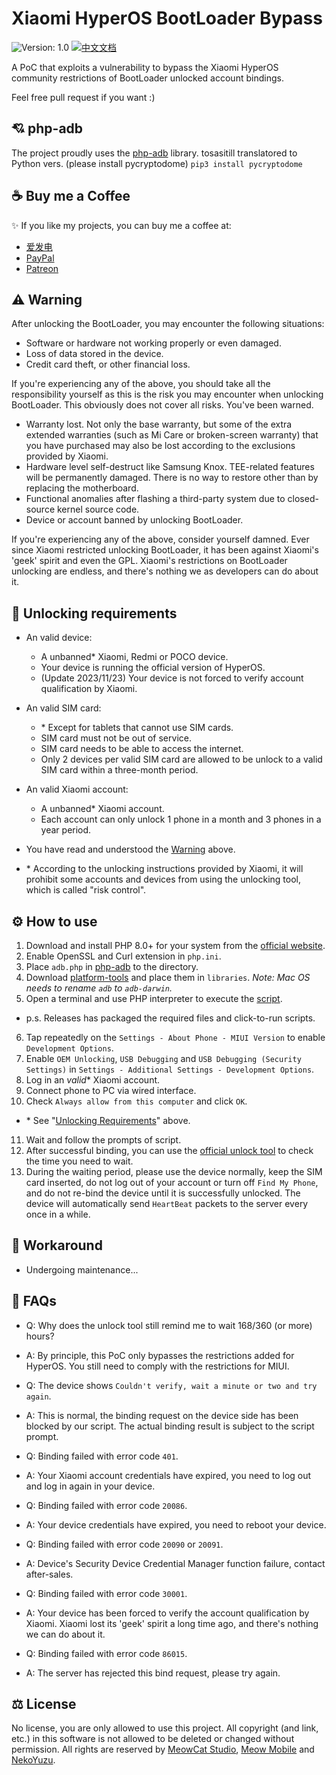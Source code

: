 # Xiaomi HyperOS BootLoader Bypass

![Version: 1.0](https://img.shields.io/badge/Version-1.0-brightgreen?style=for-the-badge) [![中文文档](https://img.shields.io/badge/中文文档-brightgreen?style=for-the-badge)](README-zh.md)

A PoC that exploits a vulnerability to bypass the Xiaomi HyperOS community restrictions of BootLoader unlocked account bindings.

Feel free pull request if you want :)

## 💘 php-adb

The project proudly uses the [php-adb](https://github.com/MlgmXyysd/php-adb) library.
tosasitill translatored to Python vers.
(please install pycryptodome)
`pip3 install pycryptodome`

## ☕ Buy me a Coffee

✨ If you like my projects, you can buy me a coffee at:

 - [爱发电](https://afdian.net/@MlgmXyysd)
 - [PayPal](https://paypal.me/MlgmXyysd)
 - [Patreon](https://www.patreon.com/MlgmXyysd)

## ⚠️ Warning

After unlocking the BootLoader, you may encounter the following situations:

- Software or hardware not working properly or even damaged.
- Loss of data stored in the device.
- Credit card theft, or other financial loss.

If you're experiencing any of the above, you should take all the responsibility yourself as this is the risk you may encounter when unlocking BootLoader. This obviously does not cover all risks. You've been warned.

- Warranty lost. Not only the base warranty, but some of the extra extended warranties (such as Mi Care or broken-screen warranty) that you have purchased may also be lost according to the exclusions provided by Xiaomi.
- Hardware level self-destruct like Samsung Knox. TEE-related features will be permanently damaged. There is no way to restore other than by replacing the motherboard.
- Functional anomalies after flashing a third-party system due to closed-source kernel source code.
- Device or account banned by unlocking BootLoader.

If you're experiencing any of the above, consider yourself damned. Ever since Xiaomi restricted unlocking BootLoader, it has been against Xiaomi's 'geek' spirit and even the GPL. Xiaomi's restrictions on BootLoader unlocking are endless, and there's nothing we as developers can do about it.

## 📲 Unlocking requirements

- An valid device:
  - A unbanned\* Xiaomi, Redmi or POCO device.
  - Your device is running the official version of HyperOS.
  - (Update 2023/11/23) Your device is not forced to verify account qualification by Xiaomi.
- An valid SIM card:
  - \* Except for tablets that cannot use SIM cards.
  - SIM card must not be out of service.
  - SIM card needs to be able to access the internet.
  - Only 2 devices per valid SIM card are allowed to be unlock to a valid SIM card within a three-month period.
- An valid Xiaomi account:
  - A unbanned\* Xiaomi account.
  - Each account can only unlock 1 phone in a month and 3 phones in a year period.
- You have read and understood the [Warning](#%EF%B8%8F-warning) above.

- \*  According to the unlocking instructions provided by Xiaomi, it will prohibit some accounts and devices from using the unlocking tool, which is called "risk control".

## ⚙️ How to use

1. Download and install PHP 8.0+ for your system from the [official website](https://www.php.net/downloads).
2. Enable OpenSSL and Curl extension in `php.ini`.
3. Place `adb.php` in [php-adb](https://github.com/MlgmXyysd/php-adb) to the directory.
4. Download [platform-tools](https://developer.android.com/studio/releases/platform-tools) and place them in `libraries`. *Note: Mac OS needs to rename `adb` to `adb-darwin`.*
5. Open a terminal and use PHP interpreter to execute the [script](bypass.php).

- p.s. Releases has packaged the required files and click-to-run scripts.

6. Tap repeatedly on the `Settings - About Phone - MIUI Version` to enable `Development Options`.
7. Enable `OEM Unlocking`, `USB Debugging` and `USB Debugging (Security Settings)` in `Settings - Additional Settings - Development Options`.
8. Log in an _valid_\* Xiaomi account.
9. Connect phone to PC via wired interface.
10. Check `Always allow from this computer` and click `OK`.

- \* See "[Unlocking Requirements](#-Unlocking-requirements)" above.

11. Wait and follow the prompts of script.
12. After successful binding, you can use the [official unlock tool](https://en.miui.com/unlock/index.html) to check the time you need to wait.
13. During the waiting period, please use the device normally, keep the SIM card inserted, do not log out of your account or turn off `Find My Phone`, and do not re-bind the device until it is successfully unlocked. The device will automatically send `HeartBeat` packets to the server every once in a while.

## 📖 Workaround

- Undergoing maintenance...

## 🔖 FAQs

- Q: Why does the unlock tool still remind me to wait 168/360 (or more) hours?
- A: By principle, this PoC only bypasses the restrictions added for HyperOS. You still need to comply with the restrictions for MIUI.

- Q: The device shows `Couldn't verify, wait a minute or two and try again`.
- A: This is normal, the binding request on the device side has been blocked by our script. The actual binding result is subject to the script prompt.

- Q: Binding failed with error code `401`.
- A: Your Xiaomi account credentials have expired, you need to log out and log in again in your device.

- Q: Binding failed with error code `20086`.
- A: Your device credentials have expired, you need to reboot your device.

- Q: Binding failed with error code `20090` or `20091`.
- A: Device's Security Device Credential Manager function failure, contact after-sales.

- Q: Binding failed with error code `30001`.
- A: Your device has been forced to verify the account qualification by Xiaomi. Xiaomi lost its 'geek' spirit a long time ago, and there's nothing we can do about it.

- Q: Binding failed with error code `86015`.
- A: The server has rejected this bind request, please try again.

## ⚖️ License

No license, you are only allowed to use this project. All copyright (and link, etc.) in this software is not allowed to be deleted or changed without permission. All rights are reserved by [MeowCat Studio](https://github.com/MeowCat-Studio), [Meow Mobile](https://github.com/Meow-Mobile) and [NekoYuzu](https://github.com/MlgmXyysd).
